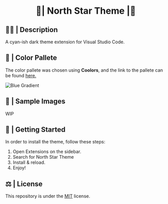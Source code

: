 <h1 align="center">🧊| North Star Theme |🌟</h1>

## 😶‍🌫️ | Description
<p>A cyan-ish dark theme extension for Visual Studio Code.</p>

## 🎨 | Color Pallete 
The color pallete was chosen using **Coolors**, and the link to the pallete can be found <a href="https://coolors.co/1c1b1a-1f1e1d-132226-20373c-35535a-5f8b95-348092-5bacc2-93b6ba-e6efef">here.<a/><br>

![Blue Gradient](https://user-images.githubusercontent.com/74971935/187495286-74423664-8cde-4348-bd74-0c39b80ad14e.png)
**<h3 align="center"></h3>**

## 📸 | Sample Images
WIP

## 🏁 | Getting Started

In order to install the theme, follow these steps:
<ol>
<li>Open Extensions on the sidebar.</li>
<li>Search for North Star Theme</li>
<li>Install & reload.</li>
<li>Enjoy!</li>
</ol>

## ⚖ | License <a name="license"></a>
This repository is under the [MIT](https://opensource.org/licenses/MIT) license.

